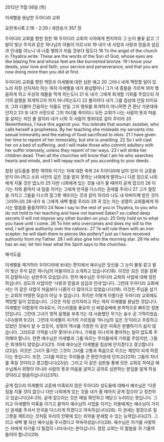 2012년 11월 08일 (목)

이세벨을 용납한 두아디라 교회



요한계시록 2:18 - 2:29 / 새찬송가 357 장


두아디라 교회를 향한 칭찬 
18 두아디라 교회의 사자에게 편지하라 그 눈이 불꽃 같고 그 발이 빛난 주석과 같은 하나님의 아들이 이르시되 19 내가 네 사업과 사랑과 믿음과 섬김과 인내를 아노니 네 나중 행위가 처음 것보다 많도다
18 ?o the angel of the church in Thyatira write: These are the words of the Son of God, whose eyes are like blazing fire and whose feet are like burnished bronze. 19 I know your deeds, your love and faith, your service and perseverance, and that you are now doing more than you did at first.

두아디라 교회를 향한 책망과 이세벨에 대한 심판 예고 
20 그러나 네게 책망할 일이 있노라 자칭 선지자라 하는 여자 이세벨을 네가 용납함이니 그가 내 종들을 가르쳐 꾀어 행음하게 하고 우상의 제물을 먹게 하는도다 21 또 내가 그에게 회개할 기회를 주었으되 자기의 음행을 회개하고자 하지 아니하는도다 22 볼지어다 내가 그를 침상에 던질 터이요 또 그와 더불어 간음하는 자들도 만일 그의 행위를 회개하지 아니하면 큰 환난 가운데에 던지고 23 또 내가 사망으로 그의 자녀를 죽이리니 모든 교회가 나는 사람의 뜻과 마음을 살피는 자인 줄 알지라 내가 너희 각 사람의 행위대로 갚아 주리라
20 Nevertheless, I have this against you: You tolerate that woman Jezebel, who calls herself a prophetess. By her teaching she misleads my servants into sexual immorality and the eating of food sacrificed to idols. 21 I have given her time to repent of her immorality, but she is unwilling. 22 So I will cast her on a bed of suffering, and I will make those who commit adultery with her suffer intensely, unless they repent of her ways. 23 I will strike her children dead. Then all the churches will know that I am he who searches hearts and minds, and I will repay each of you according to your deeds.

참된 성도들을 향한 격려와 이기는 자에 대한 축복 
24 두아디라에 남아 있어 이 교훈을 받지 아니하고 소위 사탄의 깊은 것을 알지 못하는 너희에게 말하노니 다른 짐으로 너희에게 지울 것은 없노라 25 다만 너희에게 있는 것을 내가 올 때까지 굳게 잡으라 26 이기는 자와 끝까지 내 일을 지키는 그에게 만국을 다스리는 권세를 주리니 27 그가 철장을 가지고 그들을 다스려 질그릇 깨뜨리는 것과 같이 하리라 나도 내 아버지께 받은 것이 그러하니라 28 내가 또 그에게 새벽 별을 주리라 29 귀 있는 자는 성령이 교회들에게 하시는 말씀을 들을지어다
24 Now I say to the rest of you in Thyatira, to you who do not hold to her teaching and have not learned Satan? so-called deep secrets (I will not impose any other burden on you): 25 Only hold on to what you have until I come. 26 To him who overcomes and does my will to the end, I will give authority over the nations- 27 ?e will rule them with an iron scepter; he will dash them to pieces like pottery? just as I have received authority from my Father. 28 I will also give him the morning star. 29 He who has an ear, let him hear what the Spirit says to the churches.

해석도움





이세벨을 제거하라
두아디라에 보내는 편지에서 예수님은 당신을 그 눈이 불꽃 같고 발이 빛난 주석 같은 하나님의 아들이라고 소개하고 있습니다(18). 이것은 모든 것을 정확히 감찰하시는 심판주의 모습입니다. 먼저 예수님은 두아디라 교회의 사업에 대해 칭찬하십니다. 성도의 사업이란 ‘사랑과 믿음과 섬김과 인내’입니다. 그런데 두아디라 교회에서는 이 같은 사업이 처음보다 나중이 더 많아지고 있었습니다(19). 이것은 주님을 섬기는 교회의 마땅한 모습이 아닐 수 없습니다. 하지만 이렇게 아름다운 두아디라 교회에도 책망할 일이 있었습니다. 그것은 자칭 선지자라고 하는 여자 이세벨을 용납한 것입니다. 이세벨은 아합왕의 아내로서, 이스라엘을 풍요의 신 바알숭배에 본격적으로 빠트린 장본인입니다. 그런데 그녀가 영적 음행을 부추기는 데 사용했던 무기는 술수 곧 기적이었습니다(왕하 9:22). 그런데 이세벨이 자기의 가르침을 ‘하나님의 깊은 것’이라고 주장하고 있었던 것에서 알 수 있듯이, 성령의 역사를 가장한 이 같은 미혹은 분별하기가 쉽지 않습니다. 그러므로 기적을 너무 쫓아다니거나, 기복을 지나치게 좋아하는 일이 없도록 주의해야 합니다. 한편 예수님은 이세벨과 그를 따르는 무리들에게 기회를 주었지만, 그들은 회개하지 않았습니다(21). 이에 예수님은 이세벨을 침상에 던지겠다고 경고합니다(22상). 이것은 그녀가 즐기던 그것이 그녀를 고통과 죽음으로 이끄는 재앙이 되게 하겠다는 뜻입니다. 또한, 그녀를 따르는 무리들을 큰 환란가운데 던지고(22하) 그들의 자녀를 죽일 것이라고 경고합니다(23상). 그리고 이 같은 심판을 통해 모든 교회로 하여금 예수님께서 외형이 아니라 사람의 뜻과 마음을 살피고 공의로 심판하는 분임을 알게 하실 것이라고 말씀하십니다(23하). 

굳게 잡으라
이세벨의 교훈에 미혹되지 않은 두아디라 성도들에 대해서 예수님은 ‘다른 짐을 지울 것이 없으니 다만 너희에게 있는 것을 내가 올 때까지 굳게 잡으라’고 칭찬하고 있습니다(24-25). 굳게 잡으라는 것은 매일 확인하고 깨닫고 누리라는 뜻입니다. 그리고 이세벨의 미혹을 이기고 끝까지 예수님의 사업을 지키는 자들에게는 예수님이 가지신 권세를 주셔서 만국을 다스리게 하겠다고 약속하십니다(26). 이 권세는 철장으로 질그릇을 깨트리는 것처럼 우리의 안팎에 있는 죄악을 분쇄할 수 있는 능력입니다(27). 그리고 새벽 별 되신 예수님을 주시겠다고 약속하셨습니다(28). 예수님은 자기를 사랑하는 자에게 자기를 더 밀접히 나타내시는 분이십니다. 참된 교회는 이 말씀을 귀 기울여 들어야 합니다(29).